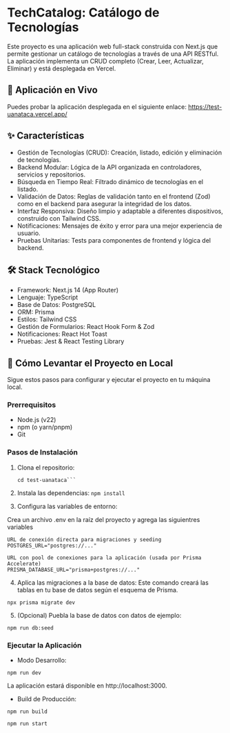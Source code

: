 # TechCatalog: Catálogo de Tecnologías
Este proyecto es una aplicación web full-stack construida con Next.js que permite gestionar un catálogo de tecnologías a través de una API RESTful. La aplicación implementa un CRUD completo (Crear, Leer, Actualizar, Eliminar) y está desplegada en Vercel.

## 🚀 Aplicación en Vivo
Puedes probar la aplicación desplegada en el siguiente enlace:
https://test-uanataca.vercel.app/

## ✨ Características

* Gestión de Tecnologías (CRUD): Creación, listado, edición y eliminación de tecnologías.
* Backend Modular: Lógica de la API organizada en controladores, servicios y repositorios.
* Búsqueda en Tiempo Real: Filtrado dinámico de tecnologías en el listado.
* Validación de Datos: Reglas de validación tanto en el frontend (Zod) como en el backend para asegurar la integridad de los datos.
* Interfaz Responsiva: Diseño limpio y adaptable a diferentes dispositivos, construido con Tailwind CSS.
* Notificaciones: Mensajes de éxito y error para una mejor experiencia de usuario.
* Pruebas Unitarias: Tests para componentes de frontend y lógica del backend.

## 🛠️ Stack Tecnológico

* Framework: Next.js 14 (App Router)
* Lenguaje: TypeScript
* Base de Datos: PostgreSQL
* ORM: Prisma
* Estilos: Tailwind CSS
* Gestión de Formularios: React Hook Form & Zod
* Notificaciones: React Hot Toast
* Pruebas: Jest & React Testing Library

## 🚀 Cómo Levantar el Proyecto en Local

Sigue estos pasos para configurar y ejecutar el proyecto en tu máquina local.

### Prerrequisitos

* Node.js (v22)
* npm (o yarn/pnpm)
* Git

### Pasos de Instalación

1. Clona el repositorio:
   ```git clone https://github.com/SeeDSeven/test-uanataca.git
   cd test-uanataca```

2. Instala las dependencias:
  `npm install`


3. Configura las variables de entorno:

Crea un archivo .env en la raíz del proyecto y agrega las siguientres variables

```
URL de conexión directa para migraciones y seeding
POSTGRES_URL="postgres://..."

URL con pool de conexiones para la aplicación (usada por Prisma Accelerate)
PRISMA_DATABASE_URL="prisma+postgres://..."
```


4. Aplica las migraciones a la base de datos:
Este comando creará las tablas en tu base de datos según el esquema de Prisma.

`npx prisma migrate dev`


5. (Opcional) Puebla la base de datos con datos de ejemplo:

`npm run db:seed`


### Ejecutar la Aplicación

* Modo Desarrollo:

`npm run dev`

La aplicación estará disponible en http://localhost:3000.

* Build de Producción:

`npm run build`

`npm run start`


